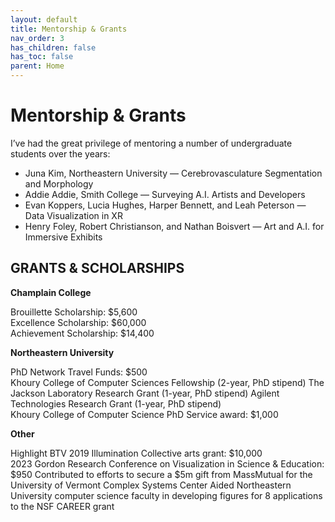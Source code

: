 ```yaml
---
layout: default
title: Mentorship & Grants
nav_order: 3
has_children: false
has_toc: false
parent: Home
---
```

# Mentorship & Grants

I’ve had the great privilege of mentoring a number of undergraduate students over the years:

- Juna Kim, Northeastern University — Cerebrovasculature Segmentation and Morphology
- Addie Addie, Smith College — Surveying A.I. Artists and Developers
- Evan Koppers, Lucia Hughes, Harper Bennett, and Leah Peterson — Data Visualization in XR
- Henry Foley, Robert Christianson, and Nathan Boisvert — Art and A.I. for Immersive Exhibits

## GRANTS & SCHOLARSHIPS

__Champlain College__

Brouillette Scholarship: $5,600  
Excellence Scholarship: $60,000  
Achievement Scholarship: $14,400  


__Northeastern University__

PhD Network Travel Funds: $500  
Khoury College of Computer Sciences Fellowship (2-year, PhD stipend)
The Jackson Laboratory Research Grant (1-year, PhD stipend)
Agilent Technologies Research Grant (1-year, PhD stipend)  
Khoury College of Computer Science PhD Service award: $1,000


__Other__

Highlight BTV 2019 Illumination Collective arts grant: $10,000  
2023 Gordon Research Conference on Visualization in Science & Education: $950
Contributed to efforts to secure a $5m gift from MassMutual for the University of Vermont Complex Systems Center
Aided Northeastern University computer science faculty in developing figures for 8 applications to the NSF CAREER grant
